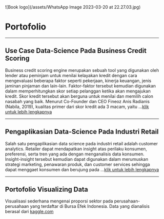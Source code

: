![Book logo](/assets/WhatsApp Image 2023-03-20 at 22.27.03.jpg)
# Portofolio
---
## Use Case Data-Science Pada Business Credit Scoring
Business credit scoring engine merupakan sebuah tool yang digunakan oleh lender atau peminjam untuk menilai kelayakan kredit dengan cara mengevaluasi beberapa faktor seperti pekerjaan, kinerja keuangan, jenis jaminan pinjaman dan lain-lain.  Faktor-faktor tersebut kemudian digunakan dalam memperhitungkan skor setiap pelanggan ketika akan mengajukan kredit. Skor kredit tersebut akan berguna untuk menilai dan memilih calon nasabah yang baik. Menurut Co-Founder dan CEO Fineoz Anis Radianis (Nabila, 2019), kualitas primer dari skor kredit ada 3 macam, yaitu ...[klik untuk lebih lengkapnya](https://itsacid-my.sharepoint.com/:w:/g/personal/5031201058_mhs_its_ac_id/EWdE1hcNuYNIib-PAsMFRQAB4-POw2SLeAuxSET2KtOeOQ?e=9ybG5q)

---
## Pengaplikasian Data-Science Pada Industri Retail
Salah satu pengaplikasian data science pada industri retail adalah customer analytics. Retailer dapat mendapatkan insight atas perilaku konsumen, preferensi, serta tren yang ada dengan menganalisis data konsumen. Insight-insight tersebut kemudian dapat digunakan dalam merumuskan strategi marketing, penawaran produk, dan customer services sehingga dapat menggaet konsumen dan berujung pada ...[klik untuk lebih lengkapnya](https://itsacid-my.sharepoint.com/:w:/g/personal/5031201058_mhs_its_ac_id/EWdE1hcNuYNIib-PAsMFRQAB4-POw2SLeAuxSET2KtOeOQ?e=gjx8bm)

---
## Portofolio Visualizing Data
Visualisasi sederhana mengenai proporsi sektor pada perusahaan-perusahaan yang terdaftar di Bursa Efek Indonesia. Data yang dianalisis berasal dari [kaggle.com](https://www.kaggle.com/datasets/muamkh/ihsgstockdata)
